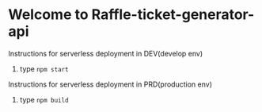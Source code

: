 #  Welcome to Raffle-ticket-generator-api


Instructions for serverless deployment in DEV(develop env)
1. type `npm start`


Instructions for serverless deployment in PRD(production env)
1. type `npm build`

